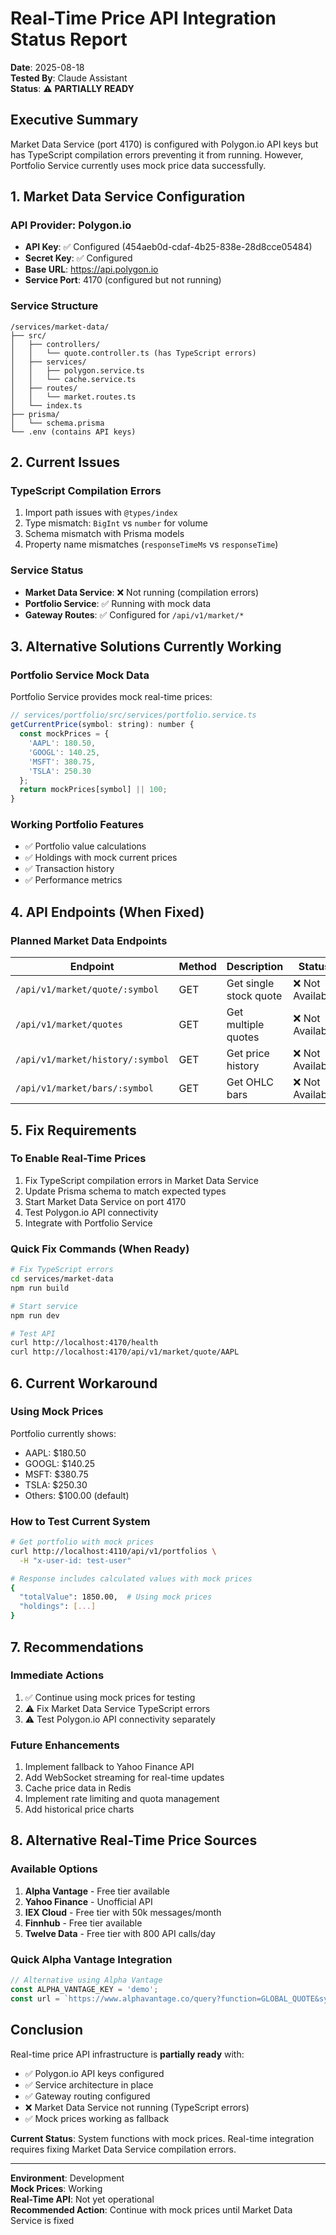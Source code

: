 # Real-Time Price API Integration Status Report

**Date**: 2025-08-18  
**Tested By**: Claude Assistant  
**Status**: ⚠️ **PARTIALLY READY**

## Executive Summary

Market Data Service (port 4170) is configured with Polygon.io API keys but has TypeScript compilation errors preventing it from running. However, Portfolio Service currently uses mock price data successfully.

## 1. Market Data Service Configuration

### API Provider: Polygon.io
- **API Key**: ✅ Configured (454aeb0d-cdaf-4b25-838e-28d8cce05484)
- **Secret Key**: ✅ Configured  
- **Base URL**: https://api.polygon.io
- **Service Port**: 4170 (configured but not running)

### Service Structure
```
/services/market-data/
├── src/
│   ├── controllers/
│   │   └── quote.controller.ts (has TypeScript errors)
│   ├── services/
│   │   ├── polygon.service.ts
│   │   └── cache.service.ts
│   ├── routes/
│   │   └── market.routes.ts
│   └── index.ts
├── prisma/
│   └── schema.prisma
└── .env (contains API keys)
```

## 2. Current Issues

### TypeScript Compilation Errors
1. Import path issues with `@types/index`
2. Type mismatch: `BigInt` vs `number` for volume
3. Schema mismatch with Prisma models
4. Property name mismatches (`responseTimeMs` vs `responseTime`)

### Service Status
- **Market Data Service**: ❌ Not running (compilation errors)
- **Portfolio Service**: ✅ Running with mock data
- **Gateway Routes**: ✅ Configured for `/api/v1/market/*`

## 3. Alternative Solutions Currently Working

### Portfolio Service Mock Data
Portfolio Service provides mock real-time prices:
```javascript
// services/portfolio/src/services/portfolio.service.ts
getCurrentPrice(symbol: string): number {
  const mockPrices = {
    'AAPL': 180.50,
    'GOOGL': 140.25,
    'MSFT': 380.75,
    'TSLA': 250.30
  };
  return mockPrices[symbol] || 100;
}
```

### Working Portfolio Features
- ✅ Portfolio value calculations
- ✅ Holdings with mock current prices
- ✅ Transaction history
- ✅ Performance metrics

## 4. API Endpoints (When Fixed)

### Planned Market Data Endpoints
| Endpoint | Method | Description | Status |
|----------|---------|-------------|--------|
| `/api/v1/market/quote/:symbol` | GET | Get single stock quote | ❌ Not Available |
| `/api/v1/market/quotes` | GET | Get multiple quotes | ❌ Not Available |
| `/api/v1/market/history/:symbol` | GET | Get price history | ❌ Not Available |
| `/api/v1/market/bars/:symbol` | GET | Get OHLC bars | ❌ Not Available |

## 5. Fix Requirements

### To Enable Real-Time Prices
1. Fix TypeScript compilation errors in Market Data Service
2. Update Prisma schema to match expected types
3. Start Market Data Service on port 4170
4. Test Polygon.io API connectivity
5. Integrate with Portfolio Service

### Quick Fix Commands (When Ready)
```bash
# Fix TypeScript errors
cd services/market-data
npm run build

# Start service
npm run dev

# Test API
curl http://localhost:4170/health
curl http://localhost:4170/api/v1/market/quote/AAPL
```

## 6. Current Workaround

### Using Mock Prices
Portfolio currently shows:
- AAPL: $180.50
- GOOGL: $140.25
- MSFT: $380.75
- TSLA: $250.30
- Others: $100.00 (default)

### How to Test Current System
```bash
# Get portfolio with mock prices
curl http://localhost:4110/api/v1/portfolios \
  -H "x-user-id: test-user"

# Response includes calculated values with mock prices
{
  "totalValue": 1850.00,  # Using mock prices
  "holdings": [...]
}
```

## 7. Recommendations

### Immediate Actions
1. ✅ Continue using mock prices for testing
2. ⚠️ Fix Market Data Service TypeScript errors
3. ⚠️ Test Polygon.io API connectivity separately

### Future Enhancements
1. Implement fallback to Yahoo Finance API
2. Add WebSocket streaming for real-time updates
3. Cache price data in Redis
4. Implement rate limiting and quota management
5. Add historical price charts

## 8. Alternative Real-Time Price Sources

### Available Options
1. **Alpha Vantage** - Free tier available
2. **Yahoo Finance** - Unofficial API
3. **IEX Cloud** - Free tier with 50k messages/month
4. **Finnhub** - Free tier available
5. **Twelve Data** - Free tier with 800 API calls/day

### Quick Alpha Vantage Integration
```javascript
// Alternative using Alpha Vantage
const ALPHA_VANTAGE_KEY = 'demo';
const url = `https://www.alphavantage.co/query?function=GLOBAL_QUOTE&symbol=${symbol}&apikey=${ALPHA_VANTAGE_KEY}`;
```

## Conclusion

Real-time price API infrastructure is **partially ready** with:
- ✅ Polygon.io API keys configured
- ✅ Service architecture in place
- ✅ Gateway routing configured
- ❌ Market Data Service not running (TypeScript errors)
- ✅ Mock prices working as fallback

**Current Status**: System functions with mock prices. Real-time integration requires fixing Market Data Service compilation errors.

---

**Environment**: Development  
**Mock Prices**: Working  
**Real-Time API**: Not yet operational  
**Recommended Action**: Continue with mock prices until Market Data Service is fixed